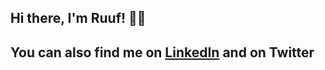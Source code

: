 ## Hi there, I'm Ruuf! 👋🏼

You can also find me on [LinkedIn](https://www.linkedin.com/in/rauf-jatoi-aa44892aa/)  and on <a rel="https://twitter.com/rauf_pokem80776">Twitter</a>
---
